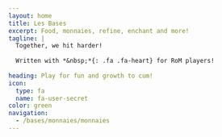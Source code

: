 ```yaml
---
layout: home
title: Les Bases
excerpt: Food, monnaies, refine, enchant and more!
tagline: |
  Together, we hit harder!
  
  Written with *&nbsp;*{: .fa .fa-heart} for RoM players!
  
heading: Play for fun and growth to cum!
icon:
  type: fa
  name: fa-user-secret
color: green
navigation:
  - /bases/monnaies/monnaies
---
```

